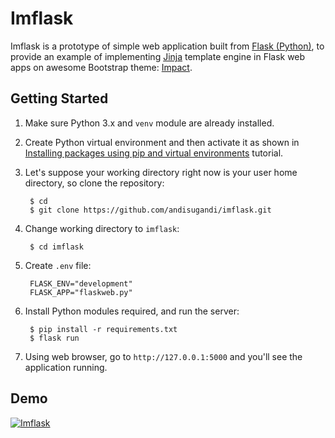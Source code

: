 # Imflask

Imflask is a prototype of simple web application built from [Flask (Python)](http://flask.pocoo.org/), to provide an example of implementing [Jinja](http://jinja.pocoo.org/) template engine in Flask web apps on awesome Bootstrap theme: [Impact](https://templatemag.com/impact/).

## Getting Started

1. Make sure Python 3.x and `venv` module are already installed.

2. Create Python virtual environment and then activate it as shown in [Installing packages using pip and virtual environments](https://packaging.python.org/guides/installing-using-pip-and-virtual-environments/) tutorial.

3. Let's suppose your working directory right now is your user home directory, so clone the repository:

        $ cd
        $ git clone https://github.com/andisugandi/imflask.git

4. Change working directory to `imflask`:

        $ cd imflask

5. Create `.env` file:

        FLASK_ENV="development"
        FLASK_APP="flaskweb.py"

6. Install Python modules required, and run the server:

        $ pip install -r requirements.txt
        $ flask run

7. Using web browser, go to `http://127.0.0.1:5000` and you'll see the application running.

## Demo
[![Imflask](https://img.youtube.com/vi/tvdV1UAr564/0.jpg)](https://www.youtube.com/watch?v=tvdV1UAr564)

